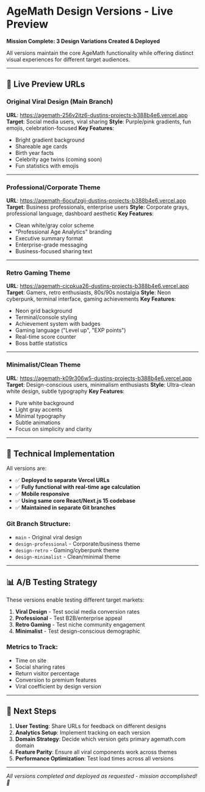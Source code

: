 # AgeMath Design Versions - Live Preview

**Mission Complete: 3 Design Variations Created & Deployed**

All versions maintain the core AgeMath functionality while offering distinct visual experiences for different target audiences.

---

## 🎨 Live Preview URLs

### **Original Viral Design** (Main Branch)
**URL**: https://agemath-256v2itz6-dustins-projects-b388b4e6.vercel.app
**Target**: Social media users, viral sharing
**Style**: Purple/pink gradients, fun emojis, celebration-focused
**Key Features**:
- Bright gradient background
- Shareable age cards
- Birth year facts
- Celebrity age twins (coming soon)
- Fun statistics with emojis

---

### **Professional/Corporate Theme**
**URL**: https://agemath-6ocufzgij-dustins-projects-b388b4e6.vercel.app
**Target**: Business professionals, enterprise users
**Style**: Corporate grays, professional language, dashboard aesthetic
**Key Features**:
- Clean white/gray color scheme
- "Professional Age Analytics" branding
- Executive summary format
- Enterprise-grade messaging
- Business-focused sharing text

---

### **Retro Gaming Theme**
**URL**: https://agemath-cicpkua26-dustins-projects-b388b4e6.vercel.app
**Target**: Gamers, retro enthusiasts, 80s/90s nostalgia
**Style**: Neon cyberpunk, terminal interface, gaming achievements
**Key Features**:
- Neon grid background
- Terminal/console styling
- Achievement system with badges
- Gaming language ("Level up", "EXP points")
- Real-time score counter
- Boss battle statistics

---

### **Minimalist/Clean Theme**
**URL**: https://agemath-k09r306w5-dustins-projects-b388b4e6.vercel.app
**Target**: Design-conscious users, minimalism enthusiasts
**Style**: Ultra-clean white design, subtle typography
**Key Features**:
- Pure white background
- Light gray accents
- Minimal typography
- Subtle animations
- Focus on simplicity and clarity

---

## 🚀 Technical Implementation

All versions are:
- ✅ **Deployed to separate Vercel URLs**
- ✅ **Fully functional with real-time age calculation**
- ✅ **Mobile responsive**
- ✅ **Using same core React/Next.js 15 codebase**
- ✅ **Maintained in separate Git branches**

### Git Branch Structure:
- `main` - Original viral design
- `design-professional` - Corporate/business theme
- `design-retro` - Gaming/cyberpunk theme
- `design-minimalist` - Clean/minimal theme

---

## 📊 A/B Testing Strategy

These versions enable testing different target markets:

1. **Viral Design** - Test social media conversion rates
2. **Professional** - Test B2B/enterprise appeal
3. **Retro Gaming** - Test niche community engagement
4. **Minimalist** - Test design-conscious demographic

### Metrics to Track:
- Time on site
- Social sharing rates
- Return visitor percentage
- Conversion to premium features
- Viral coefficient by design version

---

## 🎯 Next Steps

1. **User Testing**: Share URLs for feedback on different designs
2. **Analytics Setup**: Implement tracking on each version
3. **Domain Strategy**: Decide which version gets primary agemath.com domain
4. **Feature Parity**: Ensure all viral components work across themes
5. **Performance Optimization**: Test load times across all versions

---

*All versions completed and deployed as requested - mission accomplished! 🎉*